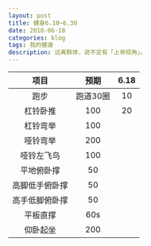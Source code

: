 ```yaml
---
layout: post
title: 健身6.10~6.30
date: 2018-06-18
categories: blog
tags: 我的健身
description: 远离群体，说不定有「上帝视角」。
---
```


|项目|预期|6.18|
|:------:|:------:|:-----:|
|跑步|跑道30圈|10|
|杠铃卧推|100|20|
|杠铃弯举|100||
|哑铃弯举|200||
|哑铃左飞鸟|100||
|平地俯卧撑|50||
|高脚低手俯卧撑|50||
|高手低脚俯卧撑|50||
|平板直撑|60s||
|仰卧起坐|200||
